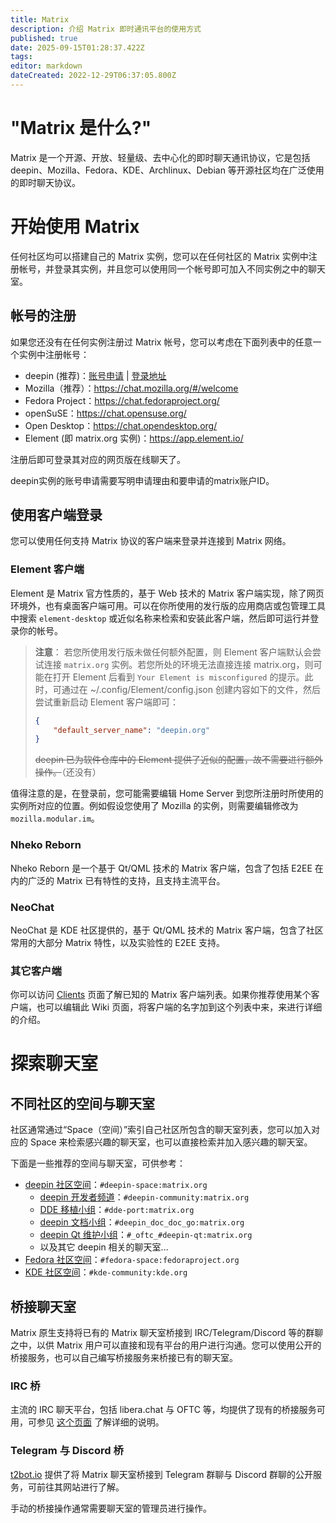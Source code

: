 ```yaml
---
title: Matrix
description: 介绍 Matrix 即时通讯平台的使用方式
published: true
date: 2025-09-15T01:28:37.422Z
tags: 
editor: markdown
dateCreated: 2022-12-29T06:37:05.800Z
---
```


# "Matrix 是什么?"

Matrix 是一个开源、开放、轻量级、去中心化的即时聊天通讯协议，它是包括 deepin、Mozilla、Fedora、KDE、Archlinux、Debian 等开源社区均在广泛使用的即时聊天协议。

# 开始使用 Matrix

任何社区均可以搭建自己的 Matrix 实例，您可以在任何社区的 Matrix 实例中注册帐号，并登录其实例，并且您可以使用同一个帐号即可加入不同实例之中的聊天室。

## 帐号的注册

如果您还没有在任何实例注册过 Matrix 帐号，您可以考虑在下面列表中的任意一个实例中注册帐号：

- deepin (推荐)：[账号申请](mailto:support@deepin.org) | [登录地址](https://chat.getdeepin.org)
- Mozilla（推荐）：https://chat.mozilla.org/#/welcome
- Fedora Project：https://chat.fedoraproject.org/
- openSuSE：https://chat.opensuse.org/
- Open Desktop：https://chat.opendesktop.org/
- Element (即 matrix.org 实例)：https://app.element.io/

注册后即可登录其对应的网页版在线聊天了。

deepin实例的账号申请需要写明申请理由和要申请的matrix账户ID。

## 使用客户端登录

您可以使用任何支持 Matrix 协议的客户端来登录并连接到 Matrix 网络。

### Element 客户端

Element 是 Matrix 官方性质的，基于 Web 技术的 Matrix 客户端实现，除了网页环境外，也有桌面客户端可用。可以在你所使用的发行版的应用商店或包管理工具中搜索 `element-desktop` 或近似名称来检索和安装此客户端，然后即可运行并登录你的帐号。

> **注意**：
> 若您所使用发行版未做任何额外配置，则 Element 客户端默认会尝试连接 `matrix.org` 实例。若您所处的环境无法直接连接 matrix.org，则可能在打开 Element 后看到 `Your Element is misconfigured` 的提示。此时，可通过在 ~/.config/Element/config.json 创建内容如下的文件，然后尝试重新启动 Element 客户端即可：
> ```json
> {
>     "default_server_name": "deepin.org"
> }
> ```
> ~~deepin 已为软件仓库中的 Element 提供了近似的配置，故不需要进行额外操作。~~（还没有）

值得注意的是，在登录前，您可能需要编辑 Home Server 到您所注册时所使用的实例所对应的位置。例如假设您使用了 Mozilla 的实例，则需要编辑修改为 `mozilla.modular.im`。

### Nheko Reborn

Nheko Reborn 是一个基于 Qt/QML 技术的 Matrix 客户端，包含了包括 E2EE 在内的广泛的 Matrix 已有特性的支持，且支持主流平台。

### NeoChat

NeoChat 是 KDE 社区提供的，基于 Qt/QML 技术的 Matrix 客户端，包含了社区常用的大部分 Matrix 特性，以及实验性的 E2EE 支持。

### 其它客户端

你可以访问 [Clients](https://matrix.org/clients/) 页面了解已知的 Matrix 客户端列表。如果你推荐使用某个客户端，也可以编辑此 Wiki 页面，将客户端的名字加到这个列表中来，来进行详细的介绍。

# 探索聊天室

## 不同社区的空间与聊天室

社区通常通过“Space（空间）”索引自己社区所包含的聊天室列表，您可以加入对应的 Space 来检索感兴趣的聊天室，也可以直接检索并加入感兴趣的聊天室。

下面是一些推荐的空间与聊天室，可供参考：

- [deepin 社区空间](https://matrix.to/#/#deepin-space:matrix.org)：`#deepin-space:matrix.org`
  - [deepin 开发者频道](https://matrix.to/#/#deepin-community:matrix.org)：`#deepin-community:matrix.org`
  - [DDE 移植小组](https://matrix.to/#/#dde-port:matrix.org)：`#dde-port:matrix.org`
  - [deepin 文档小组](https://matrix.to/#/#deepin_doc_doc_go:matrix.org)：`#deepin_doc_doc_go:matrix.org`
  - [deepin Qt 维护小组](https://matrix.to/#/#_oftc_#deepin-qt:matrix.org)：`#_oftc_#deepin-qt:matrix.org`
  - 以及其它 deepin 相关的聊天室...
- [Fedora 社区空间](https://matrix.to/#/#fedora-space:fedoraproject.org)：`#fedora-space:fedoraproject.org`
- [KDE 社区空间](https://matrix.to/#/#kde-community:kde.org)：`#kde-community:kde.org`

## 桥接聊天室

Matrix 原生支持将已有的 Matrix 聊天室桥接到 IRC/Telegram/Discord 等的群聊之中，以供 Matrix 用户可以直接和现有平台的用户进行沟通。您可以使用公开的桥接服务，也可以自己编写桥接服务来桥接已有的聊天室。

### IRC 桥

主流的 IRC 聊天平台，包括 libera.chat 与 OFTC 等，均提供了现有的桥接服务可用，可参见 [这个页面](https://matrix-org.github.io/matrix-appservice-irc/latest/bridged_networks.html) 了解详细的说明。

### Telegram 与 Discord 桥

[t2bot.io](https://t2bot.io/) 提供了将 Matrix 聊天室桥接到 Telegram 群聊与 Discord 群聊的公开服务，可前往其网站进行了解。

手动的桥接操作通常需要聊天室的管理员进行操作。